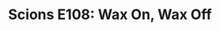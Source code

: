 ---
layout: post
title: "Scions E108: Wax On, Wax Off"
description: "Basketball season begins to wane, while stickball heat..."
permalink: https://www.fromtherumbleseat.com/2022/3/7/22964898/scions-e108-wax-on-wax-off-georgia-tech-athletics-college-softball-wbb-baseball-acc-mbb-brooklyn
---
